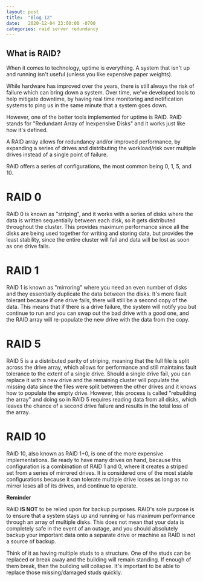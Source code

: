 ```yaml
---
layout: post
title:  "Blog 12"
date:   2020-12-04 23:00:00 -0700
categories: raid server redundancy
---
```


## What is RAID?

When it comes to technology, uptime is everything. A system that isn't up and running isn't useful (unless you like expensive paper weights).

While hardware has improved over the years, there is still always the risk of failure which can bring down a system. Over time, we've developed tools to help mitigate downtime, by having real time monitoring and notification systems to ping us in the same minute that a system goes down.

However, one of the better tools implemented for uptime is RAID. RAID stands for "Redundant Array of Inexpensive Disks" and it works just like how it's defined.

A RAID array allows for redundancy and/or improved performance, by expanding a series of drives and distributing the workload/risk over multiple drives instead of a single point of failure.

RAID offers a series of configurations, the most common being 0, 1, 5, and 10.

# RAID 0

RAID 0 is known as "striping", and it works with a series of disks where the data is written sequentially between each disk, so it gets distributed throughout the cluster. This provides maximum performance since all the disks are being used together for writing and storing data, but provides the least stability, since the entire cluster will fail and data will be lost as soon as one drive fails.

# RAID 1

RAID 1 is known as "mirroring" where you need an even number of disks and they essentially duplicate the data between the disks. It's more fault tolerant because if one drive fails, there will still be a second copy of the data. This means that if there is a drive failure, the system will notify you but continue to run and you can swap out the bad drive with a good one, and the RAID array will re-populate the new drive with the data from the copy.

# RAID 5
RAID 5 is a a distributed parity of striping, meaning that the full file is split across the drive array, which allows for performance and still maintains fault tolerance to the extent of a single drive. Should a single drive fail, you can replace it with a new drive and the remaining cluster will populate the missing data since the files were split between the other drives and it knows how to populate the empty drive. However, this process is called "rebuilding the array" and doing so in RAID 5 requires reading data from all disks, which leaves the chance of a second drive failure and results in the total loss of the array.

# RAID 10
RAID 10, also known as RAID 1+0, is one of the more expensive implementations. Be ready to have many drives on hand, because this configuration is a combination of RAID 1 and 0, where it creates a striped set from a series of mirrored drives. It is considered one of the most stable configurations because it can tolerate multiple drive losses as long as no mirror loses all of its drives, and continue to operate.

**Reminder**

RAID **IS NOT** to be relied upon for backup purposes. RAID's sole purpose is to ensure that a system stays up and running or has maximum performance through an array of multiple disks. This does not mean that your data is completely safe in the event of an outage, and you should absolutely backup your important data onto a separate drive or machine as RAID is not a source of backup.

Think of it as having multiple studs to a structure. One of the studs can be replaced or break away and the building will remain standing. If enough of them break, then the building will collapse. It's important to be able to replace those missing/damaged studs quickly.

